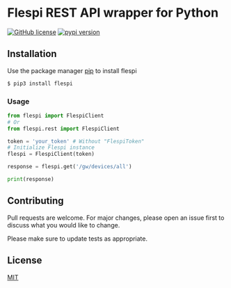 # Flespi REST API wrapper for Python
[![GitHub license](https://img.shields.io/badge/license-MIT-blue.svg)](https://gitlab.com/goldenm-software/open-source-libraries/flespi-python/blob/master/LICENSE) [![pypi version](https://badge.fury.io/py/flespi.svg)](https://pypi.org/project/flespi/)

## Installation
Use the package manager [pip](https://pypi.org/) to install flespi

```bash
$ pip3 install flespi
```

### Usage
```python
from flespi import FlespiClient
# Or
from flespi.rest import FlespiClient

token = 'your_token' # Without "FlespiToken"
# Initialize Flespi instance
flespi = FlespiClient(token)

response = flespi.get('/gw/devices/all')

print(response)
```

## Contributing
Pull requests are welcome. For major changes, please open an issue first to discuss what you would like to change.

Please make sure to update tests as appropriate.

## License
[MIT](https://choosealicense.com/licenses/mit/)